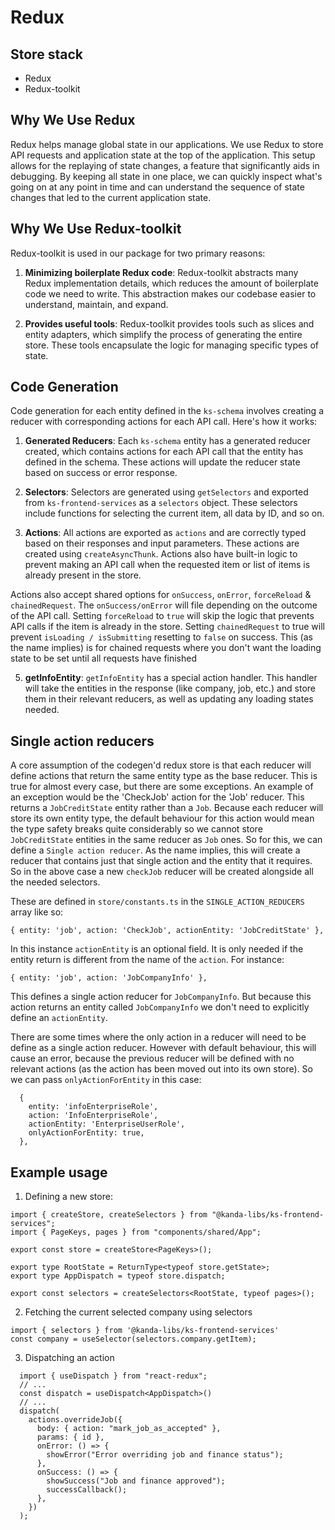 Redux
==
Store stack
--
* Redux
* Redux-toolkit

## Why We Use Redux

Redux helps manage global state in our applications. We use Redux to store API requests and application state at the top of the application. This setup allows for the replaying of state changes, a feature that significantly aids in debugging. By keeping all state in one place, we can quickly inspect what's going on at any point in time and can understand the sequence of state changes that led to the current application state.

## Why We Use Redux-toolkit

Redux-toolkit is used in our package for two primary reasons:

1.  **Minimizing boilerplate Redux code**: Redux-toolkit abstracts many Redux implementation details, which reduces the amount of boilerplate code we need to write. This abstraction makes our codebase easier to understand, maintain, and expand.
    
2.  **Provides useful tools**: Redux-toolkit provides tools such as slices and entity adapters, which simplify the process of generating the entire store. These tools encapsulate the logic for managing specific types of state.
    

## Code Generation

Code generation for each entity defined in the `ks-schema` involves creating a reducer with corresponding actions for each API call. Here's how it works:

1.  **Generated Reducers**: Each `ks-schema` entity has a generated reducer created, which contains actions for each API call that the entity has defined in the schema. These actions will update the reducer state based on success or error response.
    
2.  **Selectors**: Selectors are generated using `getSelectors` and exported from `ks-frontend-services` as a `selectors` object. These selectors include functions for selecting the current item, all data by ID, and so on.
    
3.  **Actions**: All actions are exported as `actions` and are correctly typed based on their responses and input parameters. These actions are created using `createAsyncThunk`. Actions also have built-in logic to prevent making an API call when the requested item or list of items is already present in the store.

Actions also accept shared options for `onSuccess`, `onError`, `forceReload` & `chainedRequest`. The `onSuccess/onError` will file depending on the outcome of the API call. Setting `forceReload` to `true` will skip the logic that prevents API calls if the item is already in the store. Setting `chainedRequest` to true will prevent `isLoading / isSubmitting` resetting to `false` on success. This (as the name implies) is for chained requests where you don't want the loading state to be set until all requests have finished

5.  **getInfoEntity**: `getInfoEntity` has a special action handler. This handler will take the entities in the response (like company, job, etc.) and store them in their relevant reducers, as well as updating any loading states needed.

## Single action reducers
A core assumption of the codegen'd redux store is that each reducer will define actions that return the same entity type as the base reducer. This is true for almost every case, but there are some exceptions. An example of an exception would be the 'CheckJob' action for the 'Job' reducer. This returns a `JobCreditState` entity rather than a `Job`. Because each reducer will store its own entity type, the default behaviour for this action would mean the type safety breaks quite considerably so we cannot store `JobCreditState` entities in the same reducer as `Job` ones. So for this, we can define a `Single action reducer`. As the name implies, this will create a reducer that contains just that single action and the entity that it requires. So in the above case a new `checkJob` reducer will be created alongside all the needed selectors.

These are defined in `store/constants.ts` in the `SINGLE_ACTION_REDUCERS` array like so:

```
{ entity: 'job', action: 'CheckJob', actionEntity: 'JobCreditState' },
```

In this instance `actionEntity` is an optional field. It is only needed if the entity return is different from the name of the `action`. For instance:

```
{ entity: 'job', action: 'JobCompanyInfo' },
```

This defines a single action reducer for `JobCompanyInfo`. But because this action returns an entity called `JobCompanyInfo` we don't need to explicitly define an `actionEntity`.

There are some times where the only action in a reducer will need to be define as a single action reducer. However with default behaviour, this will cause an error, because the previous reducer will be defined with no relevant actions (as the action has been moved out into its own store). So we can pass `onlyActionForEntity` in this case:

```
  {
    entity: 'infoEnterpriseRole',
    action: 'InfoEnterpriseRole',
    actionEntity: 'EnterpriseUserRole',
    onlyActionForEntity: true,
  },
```

## Example usage
1. Defining a new store:
```
import { createStore, createSelectors } from "@kanda-libs/ks-frontend-services";
import { PageKeys, pages } from "components/shared/App";

export const store = createStore<PageKeys>();

export type RootState = ReturnType<typeof store.getState>;
export type AppDispatch = typeof store.dispatch;

export const selectors = createSelectors<RootState, typeof pages>();
```
2. Fetching the current selected company using selectors
```
import { selectors } from '@kanda-libs/ks-frontend-services'
const company = useSelector(selectors.company.getItem);
```
3. Dispatching an action
```
  import { useDispatch } from "react-redux";
  // ...
  const dispatch = useDispatch<AppDispatch>()
  // ...
  dispatch(
    actions.overrideJob({
      body: { action: "mark_job_as_accepted" },
      params: { id },
      onError: () => {
        showError("Error overriding job and finance status");
      },
      onSuccess: () => {
        showSuccess("Job and finance approved");
        successCallback();
      },
    })
  );
```
